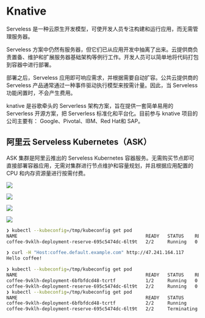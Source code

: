 # Knative

Serveless 是一种云原生开发模型，可使开发人员专注构建和运行应用，而无需管理服务器。

Serveless 方案中仍然有服务器，但它们已从应用开发中抽离了出来。云提供商负责置备、维护和扩展服务器基础架构等例行工作。开发人员可以简单地将代码打包到容器中进行部署。

部署之后，Serveless 应用即可响应需求，并根据需要自动扩容。公共云提供商的 Serveless 产品通常通过一种事件驱动执行模型来按需计量。因此，当 Serveless功能闲置时，不会产生费用。

knative 是谷歌牵头的 Serverless 架构方案，旨在提供一套简单易用的 Serverless 开源方案，把 Serverless 标准化和平台化。目前参与 knative 项目的公司主要有： Google、Pivotal、IBM、Red Hat和 SAP。

## 阿里云 Serveless Kubernetes（ASK）

ASK 集群是阿里云推出的 Serveless Kubernetes 容器服务。无需购买节点即可直接部署容器应用，无需对集群进行节点维护和容量规划，并且根据应用配置的 CPU 和内存资源量进行按需付费。

![](https://chengzw258.oss-cn-beijing.aliyuncs.com/Article/20210714170307.png)

![](https://chengzw258.oss-cn-beijing.aliyuncs.com/Article/20210714164826.png)

![](https://chengzw258.oss-cn-beijing.aliyuncs.com/Article/20210714165201.png)

![](https://chengzw258.oss-cn-beijing.aliyuncs.com/Article/20210714170515.png)

```sh
❯ kubectl --kubeconfig=/tmp/kubeconfig get pod
NAME                                               READY   STATUS    RESTARTS   AGE
coffee-9vklh-deployment-reserve-695c5474dc-6lt9t   2/2     Running   0          2m8s
```

```sh
❯ curl -H "Host:coffee.default.example.com" http://47.241.164.117
Hello coffee!
```

```sh
❯ kubectl --kubeconfig=/tmp/kubeconfig get pod
NAME                                               READY   STATUS    RESTARTS   AGE
coffee-9vklh-deployment-6bfbfdcd48-tcrtf           1/2     Running   0          26s
coffee-9vklh-deployment-reserve-695c5474dc-6lt9t   2/2     Running   0          4m20s
❯ kubectl --kubeconfig=/tmp/kubeconfig get pod
NAME                                               READY   STATUS        RESTARTS   AGE
coffee-9vklh-deployment-6bfbfdcd48-tcrtf           2/2     Running       0          27s
coffee-9vklh-deployment-reserve-695c5474dc-6lt9t   2/2     Terminating   0          4m21s
```